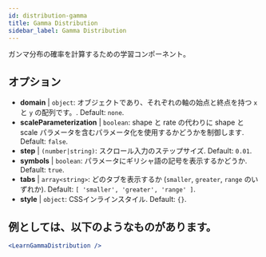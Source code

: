 ```yaml
---
id: distribution-gamma
title: Gamma Distribution
sidebar_label: Gamma Distribution
---
```


ガンマ分布の確率を計算するための学習コンポーネント。

## オプション

* __domain__ | `object`: オブジェクトであり、それぞれの軸の始点と終点を持つ `x` と `y` の配列です。. Default: `none`.
* __scaleParameterization__ | `boolean`: shape と rate の代わりに shape と scale パラメータを含むパラメータ化を使用するかどうかを制御します. Default: `false`.
* __step__ | `(number|string)`: スクロール入力のステップサイズ. Default: `0.01`.
* __symbols__ | `boolean`: パラメータにギリシャ語の記号を表示するかどうか. Default: `true`.
* __tabs__ | `array<string>`: どのタブを表示するか (`smaller`, `greater`, `range` のいずれか). Default: `[
  'smaller',
  'greater',
  'range'
]`.
* __style__ | `object`: CSSインラインスタイル. Default: `{}`.


## 例としては、以下のようなものがあります。

```jsx live
<LearnGammaDistribution />
```

